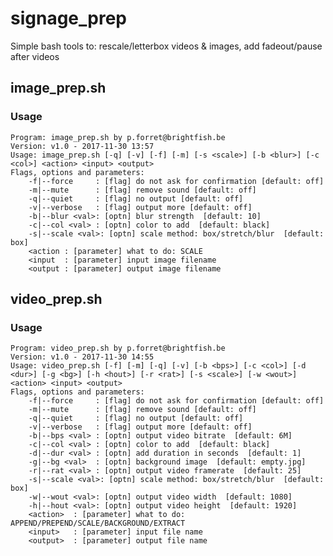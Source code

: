# signage_prep
Simple bash tools to: rescale/letterbox videos &amp; images, add fadeout/pause after videos

## image_prep.sh
	
### Usage

	Program: image_prep.sh by p.forret@brightfish.be
	Version: v1.0 - 2017-11-30 13:57
	Usage: image_prep.sh [-q] [-v] [-f] [-m] [-s <scale>] [-b <blur>] [-c <col>] <action> <input> <output>
	Flags, options and parameters:
	    -f|--force     : [flag] do not ask for confirmation [default: off]
	    -m|--mute      : [flag] remove sound [default: off]
	    -q|--quiet     : [flag] no output [default: off]
	    -v|--verbose   : [flag] output more [default: off]
	    -b|--blur <val>: [optn] blur strength  [default: 10]
	    -c|--col <val> : [optn] color to add  [default: black]
	    -s|--scale <val>: [optn] scale method: box/stretch/blur  [default: box]
	    <action : [parameter] what to do: SCALE
	    <input  : [parameter] input image filename
	    <output : [parameter] output image filename

## video_prep.sh

### Usage 

	Program: video_prep.sh by p.forret@brightfish.be
	Version: v1.0 - 2017-11-30 14:55
	Usage: video_prep.sh [-f] [-m] [-q] [-v] [-b <bps>] [-c <col>] [-d <dur>] [-g <bg>] [-h <hout>] [-r <rat>] [-s <scale>] [-w <wout>] <action> <input> <output>
	Flags, options and parameters:
	    -f|--force     : [flag] do not ask for confirmation [default: off]
	    -m|--mute      : [flag] remove sound [default: off]
	    -q|--quiet     : [flag] no output [default: off]
	    -v|--verbose   : [flag] output more [default: off]
	    -b|--bps <val> : [optn] output video bitrate  [default: 6M]
	    -c|--col <val> : [optn] color to add  [default: black]
	    -d|--dur <val> : [optn] add duration in seconds  [default: 1]
	    -g|--bg <val>  : [optn] background image  [default: empty.jpg]
	    -r|--rat <val> : [optn] output video framerate  [default: 25]
	    -s|--scale <val>: [optn] scale method: box/stretch/blur  [default: box]
	    -w|--wout <val>: [optn] output video width  [default: 1080]
	    -h|--hout <val>: [optn] output video height  [default: 1920]
	    <action>  : [parameter] what to do: APPEND/PREPEND/SCALE/BACKGROUND/EXTRACT
	    <input>   : [parameter] input file name
	    <output>  : [parameter] output file name
